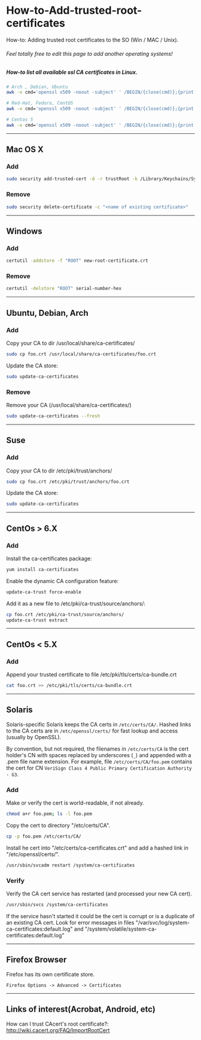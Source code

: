 # How-to-Add-trusted-root-certificates
How-to: Adding trusted root certificates to the SO (Win / MAC / Unix).
###### Feel totally free to edit this page to add another operating systems!

##### How-to list all available ssl CA certificates in Linux.
```sh
# Arch , Debian, Ubuntu
awk -v cmd='openssl x509 -noout -subject' ' /BEGIN/{close(cmd)};{print | cmd}' < /etc/ssl/certs/ca-certificates.crt

# Red-Hat, Fedora, CentOS
awk -v cmd='openssl x509 -noout -subject' ' /BEGIN/{close(cmd)};{print | cmd}' < /etc/ssl/certs/ca-bundle.crt

# Centos 5
awk -v cmd='openssl x509 -noout -subject' ' /BEGIN/{close(cmd)};{print | cmd}' < /etc/pki/tls/certs/ca-bundle.crt
```

---

## Mac OS X

### Add
```sh
sudo security add-trusted-cert -d -r trustRoot -k /Library/Keychains/System.keychain ~/new-root-certificate.crt
```
### Remove
```sh
sudo security delete-certificate -c "<name of existing certificate>"
```

---

## Windows

### Add
```sh
certutil -addstore -f "ROOT" new-root-certificate.crt
```

### Remove
```sh
certutil -delstore "ROOT" serial-number-hex
```

---

## Ubuntu, Debian, Arch

### Add
Copy your CA to dir /usr/local/share/ca-certificates/
```sh
sudo cp foo.crt /usr/local/share/ca-certificates/foo.crt
```
Update the CA store:
```sh
sudo update-ca-certificates
```

### Remove

Remove your CA (/usr/local/share/ca-certificates/)
```sh
sudo update-ca-certificates --fresh
```

---

## Suse 

### Add
Copy your CA to dir /etc/pki/trust/anchors/
```sh
sudo cp foo.crt /etc/pki/trust/anchors/foo.crt
```
Update the CA store:
```sh
sudo update-ca-certificates
```

---

## CentOs > 6.X

### Add
Install the ca-certificates package:
```sh
yum install ca-certificates
```
Enable the dynamic CA configuration feature:
```sh
update-ca-trust force-enable
```
Add it as a new file to /etc/pki/ca-trust/source/anchors/:
```sh
cp foo.crt /etc/pki/ca-trust/source/anchors/
update-ca-trust extract
```

---

## CentOs < 5.X

### Add
Append your trusted certificate to file /etc/pki/tls/certs/ca-bundle.crt
```sh
cat foo.crt >> /etc/pki/tls/certs/ca-bundle.crt
```

---

## Solaris

Solaris-specific Solaris keeps the CA certs in `/etc/certs/CA/`.
Hashed links to the CA certs are in `/etc/openssl/certs/` for fast lookup and access (usually by OpenSSL). 

By convention, but not required, the filenames in `/etc/certs/CA` is the cert holder's CN with spaces replaced by underscores (`_`) and appended with a .pem file name extension. For example, file `/etc/certs/CA/foo.pem` contains the cert for CN `VeriSign Class 4 Public Primary Certification Authority - G3`.

### Add

Make or verify the cert is world-readable, if not already.
```sh
chmod a+r foo.pem; ls -l foo.pem
```

Copy the cert to directory "/etc/certs/CA".
```sh
cp -p foo.pem /etc/certs/CA/
```

Install he cert into "/etc/certs/ca-certificates.crt" and add a hashed link in "/etc/openssl/certs/".
```sh
/usr/sbin/svcadm restart /system/ca-certificates
```

### Verify

Verify the CA cert service has restarted (and processed your new CA cert).
```sh
/usr/sbin/svcs /system/ca-certificates
```
If the service hasn't started it could be the cert is corrupt or is a duplicate of an existing CA cert. Look for error messages in files "/var/svc/log/system-ca-certificates:default.log" and "/system/volatile/system-ca-certificates:default.log"

---

## Firefox Browser
Firefox has its own certificate store.
```
Firefox Options -> Advanced -> Certificates
```

---

## Links of interest​ (Acrobat, Android, etc)
How can I trust CAcert's root certificate?: http://wiki.cacert.org/FAQ/ImportRootCert
